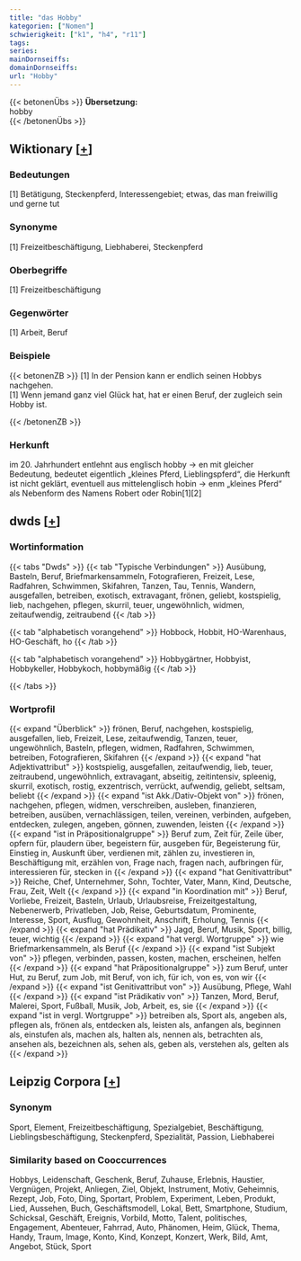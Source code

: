 ```yaml
---
title: "das Hobby"
kategorien: ["Nomen"]
schwierigkeit: ["k1", "h4", "r11"]
tags:
series:
mainDornseiffs:
domainDornseiffs:
url: "Hobby"
---
```


{{< betonenÜbs >}}
**Übersetzung:**  
hobby  
{{< /betonenÜbs >}}

## Wiktionary [[+](https://de.wiktionary.org/wiki/Hobby)]

### Bedeutungen
[1] Betätigung, Steckenpferd, Interessengebiet; etwas, das man freiwillig und gerne tut  

### Synonyme
[1] Freizeitbeschäftigung, Liebhaberei, Steckenpferd  

### Oberbegriffe
[1] Freizeitbeschäftigung  

### Gegenwörter
[1] Arbeit, Beruf  

### Beispiele
{{< betonenZB >}}
[1] In der Pension kann er endlich seinen Hobbys nachgehen.  
[1] Wenn jemand ganz viel Glück hat, hat er einen Beruf, der zugleich sein Hobby ist.  

{{< /betonenZB >}}
### Herkunft
im 20. Jahrhundert entlehnt aus englisch hobby → en mit gleicher Bedeutung, bedeutet eigentlich „kleines Pferd, Lieblingspferd“, die Herkunft ist nicht geklärt, eventuell aus mittelenglisch hobin → enm „kleines Pferd“ als Nebenform des Namens Robert oder Robin[1][2]  



## dwds [[+](https://www.dwds.de/wb/Hobby)]

### Wortinformation
{{< tabs "Dwds" >}}
{{< tab "Typische Verbindungen" >}}
Ausübung, Basteln, Beruf, Briefmarkensammeln, Fotografieren, Freizeit, Lese, Radfahren, Schwimmen, Skifahren, Tanzen, Tau, Tennis, Wandern, ausgefallen, betreiben, exotisch, extravagant, frönen, geliebt, kostspielig, lieb, nachgehen, pflegen, skurril, teuer, ungewöhnlich, widmen, zeitaufwendig, zeitraubend
{{< /tab >}}

{{< tab "alphabetisch vorangehend" >}}
Hobbock, Hobbit, HO-Warenhaus, HO-Geschäft, ho
{{< /tab >}}

{{< tab "alphabetisch vorangehend" >}}
Hobbygärtner, Hobbyist, Hobbykeller, Hobbykoch, hobbymäßig
{{< /tab >}}

{{< /tabs >}}

### Wortprofil
{{< expand "Überblick" >}} frönen, Beruf, nachgehen, kostspielig, ausgefallen, lieb, Freizeit, Lese, zeitaufwendig, Tanzen, teuer, ungewöhnlich, Basteln, pflegen, widmen, Radfahren, Schwimmen, betreiben, Fotografieren, Skifahren {{< /expand >}}
{{< expand "hat Adjektivattribut" >}} kostspielig, ausgefallen, zeitaufwendig, lieb, teuer, zeitraubend, ungewöhnlich, extravagant, abseitig, zeitintensiv, spleenig, skurril, exotisch, rostig, exzentrisch, verrückt, aufwendig, geliebt, seltsam, beliebt {{< /expand >}}
{{< expand "ist Akk./Dativ-Objekt von" >}} frönen, nachgehen, pflegen, widmen, verschreiben, ausleben, finanzieren, betreiben, ausüben, vernachlässigen, teilen, vereinen, verbinden, aufgeben, entdecken, zulegen, angeben, gönnen, zuwenden, leisten {{< /expand >}}
{{< expand "ist in Präpositionalgruppe" >}} Beruf zum, Zeit für, Zeile über, opfern für, plaudern über, begeistern für, ausgeben für, Begeisterung für, Einstieg in, Auskunft über, verdienen mit, zählen zu, investieren in, Beschäftigung mit, erzählen von, Frage nach, fragen nach, aufbringen für, interessieren für, stecken in {{< /expand >}}
{{< expand "hat Genitivattribut" >}} Reiche, Chef, Unternehmer, Sohn, Tochter, Vater, Mann, Kind, Deutsche, Frau, Zeit, Welt {{< /expand >}}
{{< expand "in Koordination mit" >}} Beruf, Vorliebe, Freizeit, Basteln, Urlaub, Urlaubsreise, Freizeitgestaltung, Nebenerwerb, Privatleben, Job, Reise, Geburtsdatum, Prominente, Interesse, Sport, Ausflug, Gewohnheit, Anschrift, Erholung, Tennis {{< /expand >}}
{{< expand "hat Prädikativ" >}} Jagd, Beruf, Musik, Sport, billig, teuer, wichtig {{< /expand >}}
{{< expand "hat vergl. Wortgruppe" >}} wie Briefmarkensammeln, als Beruf {{< /expand >}}
{{< expand "ist Subjekt von" >}} pflegen, verbinden, passen, kosten, machen, erscheinen, helfen {{< /expand >}}
{{< expand "hat Präpositionalgruppe" >}} zum Beruf, unter Hut, zu Beruf, zum Job, mit Beruf, von ich, für ich, von es, von wir {{< /expand >}}
{{< expand "ist Genitivattribut von" >}} Ausübung, Pflege, Wahl {{< /expand >}}
{{< expand "ist Prädikativ von" >}} Tanzen, Mord, Beruf, Malerei, Sport, Fußball, Musik, Job, Arbeit, es, sie {{< /expand >}}
{{< expand "ist in vergl. Wortgruppe" >}} betreiben als, Sport als, angeben als, pflegen als, frönen als, entdecken als, leisten als, anfangen als, beginnen als, einstufen als, machen als, halten als, nennen als, betrachten als, ansehen als, bezeichnen als, sehen als, geben als, verstehen als, gelten als {{< /expand >}}

## Leipzig Corpora [[+](https://corpora.uni-leipzig.de/en/res?word=Hobby&corpusId=deu_newscrawl-public_2018)]


### Synonym
Sport, Element, Freizeitbeschäftigung, Spezialgebiet, Beschäftigung, Lieblingsbeschäftigung, Steckenpferd, Spezialität, Passion, Liebhaberei


### Similarity based on Cooccurrences
Hobbys, Leidenschaft, Geschenk, Beruf, Zuhause, Erlebnis, Haustier, Vergnügen, Projekt, Anliegen, Ziel, Objekt, Instrument, Motiv, Geheimnis, Rezept, Job, Foto, Ding, Sportart, Problem, Experiment, Leben, Produkt, Lied, Aussehen, Buch, Geschäftsmodell, Lokal, Bett, Smartphone, Studium, Schicksal, Geschäft, Ereignis, Vorbild, Motto, Talent, politisches, Engagement, Abenteuer, Fahrrad, Auto, Phänomen, Heim, Glück, Thema, Handy, Traum, Image, Konto, Kind, Konzept, Konzert, Werk, Bild, Amt, Angebot, Stück, Sport

